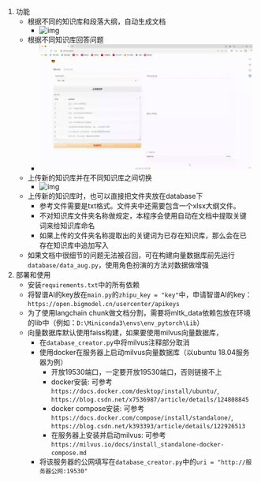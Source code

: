 1. 功能
    - 根据不同的知识库和段落大纲，自动生成文档
      - ![img](https://github.com/weilifan/Report-Generator/blob/master/demo/report_generation.gif)
    - 根据不同知识库回答问题
      - ![img](https://github.com/weilifan/Report-Generator/blob/master/demo/question_answering.gif)
    - 上传新的知识库并在不同知识库之间切换
      - ![img](https://github.com/weilifan/Report-Generator/blob/master/demo/data_uploading.gif)
    - 上传新的知识库时，也可以直接把文件夹放在database下
      - 参考文件需要是txt格式。文件夹中还需要包含一个xlsx大纲文件。 
      - 不对知识库文件夹名称做规定，本程序会使用自动在文档中提取关键词来给知识库命名 
      - 如果上传的文件夹名称提取出的关键词为已存在知识库，那么会在已存在知识库中追加写入
    - 如果文档中很细节的问题无法被召回，可在构建向量数据库前先运行`database/data_aug.py`，使用角色扮演的方法对数据做增强
2. 部署和使用
    - 安装`requirements.txt`中的所有依赖
    - 将智谱AI的key放在`main.py`的`zhipu_key = "key"`中，申请智谱AI的key：`https://open.bigmodel.cn/usercenter/apikeys`
    - 为了使用langchain chunk做文档分割，需要将mltk_data依赖包放在环境的lib中（例如：`D:\Miniconda3\envs\env_pytorch\Lib`） 
    - 向量数据库默认使用faiss构建，如果要使用milvus向量数据库，
      - 在`database_creator.py`中将milvus注释部分取消
      - 使用docker在服务器上启动milvus向量数据库（以ubuntu 18.04服务器为例）
        - 开放19530端口，一定要开放19530端口，否则链接不上
        - docker安装: 可参考`https://docs.docker.com/desktop/install/ubuntu/`, `https://blog.csdn.net/x7536987/article/details/124808845`
        - docker compose安装: 可参考`https://docs.docker.com/compose/install/standalone/`, `https://blog.csdn.net/k393393/article/details/122926513`
        - 在服务器上安装并启动milvus: 可参考`https://milvus.io/docs/install_standalone-docker-compose.md`
      - 将该服务器的公网填写在`database_creator.py`中的`uri = "http://服务器公网:19530"`

